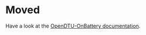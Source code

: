 # Moved

Have a look at the [OpenDTU-OnBattery documentation](https://opendtu-onbattery.net/firmware/device_profiles/).